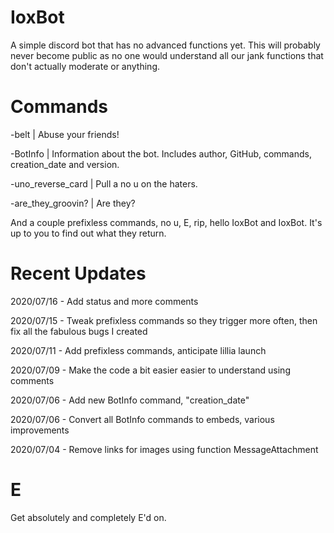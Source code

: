 # IoxBot
A simple discord bot that has no advanced functions yet. This will probably never become public as no one would understand all our jank functions that don't actually moderate or anything.

# Commands
-belt | Abuse your friends!

-BotInfo | Information about the bot. Includes author, GitHub, commands, creation_date and version.

-uno_reverse_card | Pull a no u on the haters.

-are_they_groovin? | Are they?

And a couple prefixless commands, no u, E, rip, hello IoxBot and IoxBot. It's up to you to find out what they return.

# Recent Updates
2020/07/16 - Add status and more comments 

2020/07/15 - Tweak prefixless commands so they trigger more often, then fix all the fabulous bugs I created

2020/07/11 - Add prefixless commands, anticipate lillia launch

2020/07/09 - Make the code a bit easier easier to understand using comments

2020/07/06 - Add new BotInfo command, "creation_date"

2020/07/06 - Convert all BotInfo commands to embeds, various improvements

2020/07/04 - Remove links for images using function MessageAttachment

# E
Get absolutely and completely E'd on.
